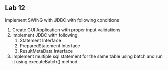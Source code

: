 ## Lab 12

Implement SWING with JDBC with following conditions

1. Create GUI Application with proper input validations
2. Implement JDBC with following:
    1. Statement Interface
    2. PreparedStatement Interface
    3. ResultMetaData Interface
3. implement multiple sql statement for the same table using batch and run it using executeBatch() method